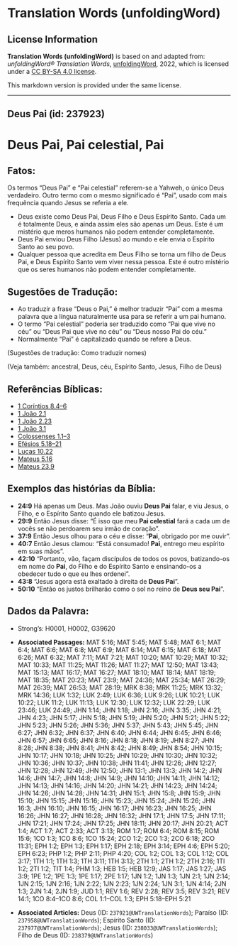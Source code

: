 # Translation Words (unfoldingWord)

## License Information

**Translation Words (unfoldingWord)** is based on and adapted from: _unfoldingWord® Translation Words_, [unfoldingWord](https://unfoldingword.org/utw), 2022, which is licensed under a [CC BY-SA 4.0 license](https://creativecommons.org/licenses/by-sa/4.0/legalcode.en).

This markdown version is provided under the same license.



--------------------------------

## Deus Pai (id: 237923)

Deus Pai, Pai celestial, Pai
============================

Fatos:
------

Os termos “Deus Pai” e “Pai celestial” referem\-se a Yahweh, o único Deus verdadeiro. Outro termo com o mesmo significado é “Pai”, usado com mais frequência quando Jesus se referia a ele.

* Deus existe como Deus Pai, Deus Filho e Deus Espírito Santo. Cada um é totalmente Deus, e ainda assim eles são apenas um Deus. Este é um mistério que meros humanos não podem entender completamente.
* Deus Pai enviou Deus Filho (Jesus) ao mundo e ele envia o Espírito Santo ao seu povo.
* Qualquer pessoa que acredita em Deus Filho se torna um filho de Deus Pai, e Deus Espírito Santo vem viver nessa pessoa. Este é outro mistério que os seres humanos não podem entender completamente.

Sugestões de Tradução:
----------------------

* Ao traduzir a frase “Deus o Pai,” é melhor traduzir “Pai” com a mesma palavra que a língua naturalmente usa para se referir a um pai humano.
* O termo “Pai celestial” poderia ser traduzido como “Pai que vive no céu” ou “Deus Pai que vive no céu” ou “Deus nosso Pai do céu.”
* Normalmente “Pai” é capitalizado quando se refere a Deus.

(Sugestões de tradução: Como traduzir nomes)

(Veja também: ancestral, Deus, céu, Espírito Santo, Jesus, Filho de Deus)

Referências Bíblicas:
---------------------

* [1 Coríntios 8\.4–6](https://ref.ly/1Cor8:4-1Cor8:6)
* [1 João 2\.1](https://ref.ly/1John2:1)
* [1 João 2\.23](https://ref.ly/1John2:23)
* [1 João 3\.1](https://ref.ly/1John3:1)
* [Colossenses 1\.1–3](https://ref.ly/Col1:1-Col1:3)
* [Efésios 5\.18–21](https://ref.ly/Eph5:18-Eph5:21)
* [Lucas 10\.22](https://ref.ly/Luke10:22)
* [Mateus 5\.16](https://ref.ly/Matt5:16)
* [Mateus 23\.9](https://ref.ly/Matt23:9)

Exemplos das histórias da Bíblia:
---------------------------------

* **24:9** Há apenas um Deus. Mas João ouviu **Deus Pai** falar, e viu Jesus, o Filho, e o Espírito Santo quando ele batizou Jesus.
* **29:9** Então Jesus disse: “É isso que meu **Pai celestial** fará a cada um de vocês se não perdoarem seu irmão de coração”.
* **37:9** Então Jesus olhou para o céu e disse: “**Pai**, obrigado por me ouvir”.
* **40:7** Então Jesus clamou: “Está consumado! **Pai**, entrego meu espírito em suas mãos”.
* **42:10** “Portanto, vão, façam discípulos de todos os povos, batizando\-os em nome do **Pai**, do Filho e do Espírito Santo e ensinando\-os a obedecer tudo o que eu lhes ordenei”.
* **43:8** “Jesus agora está exaltado à direita de **Deus Pai**”.
* **50:10** “Então os justos brilharão como o sol no reino de **Deus seu Pai**”.

Dados da Palavra:
-----------------

* Strong’s: H0001, H0002, G39620

* **Associated Passages:** MAT 5:16; MAT 5:45; MAT 5:48; MAT 6:1; MAT 6:4; MAT 6:6; MAT 6:8; MAT 6:9; MAT 6:14; MAT 6:15; MAT 6:18; MAT 6:26; MAT 6:32; MAT 7:11; MAT 7:21; MAT 10:20; MAT 10:29; MAT 10:32; MAT 10:33; MAT 11:25; MAT 11:26; MAT 11:27; MAT 12:50; MAT 13:43; MAT 15:13; MAT 16:17; MAT 16:27; MAT 18:10; MAT 18:14; MAT 18:19; MAT 18:35; MAT 20:23; MAT 23:9; MAT 24:36; MAT 25:34; MAT 26:29; MAT 26:39; MAT 26:53; MAT 28:19; MRK 8:38; MRK 11:25; MRK 13:32; MRK 14:36; LUK 1:32; LUK 2:49; LUK 6:36; LUK 9:26; LUK 10:21; LUK 10:22; LUK 11:2; LUK 11:13; LUK 12:30; LUK 12:32; LUK 22:29; LUK 23:46; LUK 24:49; JHN 1:14; JHN 1:18; JHN 2:16; JHN 3:35; JHN 4:21; JHN 4:23; JHN 5:17; JHN 5:18; JHN 5:19; JHN 5:20; JHN 5:21; JHN 5:22; JHN 5:23; JHN 5:26; JHN 5:36; JHN 5:37; JHN 5:43; JHN 5:45; JHN 6:27; JHN 6:32; JHN 6:37; JHN 6:40; JHN 6:44; JHN 6:45; JHN 6:46; JHN 6:57; JHN 6:65; JHN 8:16; JHN 8:18; JHN 8:19; JHN 8:27; JHN 8:28; JHN 8:38; JHN 8:41; JHN 8:42; JHN 8:49; JHN 8:54; JHN 10:15; JHN 10:17; JHN 10:18; JHN 10:25; JHN 10:29; JHN 10:30; JHN 10:32; JHN 10:36; JHN 10:37; JHN 10:38; JHN 11:41; JHN 12:26; JHN 12:27; JHN 12:28; JHN 12:49; JHN 12:50; JHN 13:1; JHN 13:3; JHN 14:2; JHN 14:6; JHN 14:7; JHN 14:8; JHN 14:9; JHN 14:10; JHN 14:11; JHN 14:12; JHN 14:13; JHN 14:16; JHN 14:20; JHN 14:21; JHN 14:23; JHN 14:24; JHN 14:26; JHN 14:28; JHN 14:31; JHN 15:1; JHN 15:8; JHN 15:9; JHN 15:10; JHN 15:15; JHN 15:16; JHN 15:23; JHN 15:24; JHN 15:26; JHN 16:3; JHN 16:10; JHN 16:15; JHN 16:17; JHN 16:23; JHN 16:25; JHN 16:26; JHN 16:27; JHN 16:28; JHN 16:32; JHN 17:1; JHN 17:5; JHN 17:11; JHN 17:21; JHN 17:24; JHN 17:25; JHN 18:11; JHN 20:17; JHN 20:21; ACT 1:4; ACT 1:7; ACT 2:33; ACT 3:13; ROM 1:7; ROM 6:4; ROM 8:15; ROM 15:6; 1CO 1:3; 1CO 8:6; 1CO 15:24; 2CO 1:2; 2CO 1:3; 2CO 6:18; 2CO 11:31; EPH 1:2; EPH 1:3; EPH 1:17; EPH 2:18; EPH 3:14; EPH 4:6; EPH 5:20; EPH 6:23; PHP 1:2; PHP 2:11; PHP 4:20; COL 1:2; COL 1:3; COL 1:12; COL 3:17; 1TH 1:1; 1TH 1:3; 1TH 3:11; 1TH 3:13; 2TH 1:1; 2TH 1:2; 2TH 2:16; 1TI 1:2; 2TI 1:2; TIT 1:4; PHM 1:3; HEB 1:5; HEB 12:9; JAS 1:17; JAS 1:27; JAS 3:9; 1PE 1:2; 1PE 1:3; 1PE 1:17; 2PE 1:17; 1JN 1:2; 1JN 1:3; 1JN 2:1; 1JN 2:14; 1JN 2:15; 1JN 2:16; 1JN 2:22; 1JN 2:23; 1JN 2:24; 1JN 3:1; 1JN 4:14; 2JN 1:3; 2JN 1:4; 2JN 1:9; JUD 1:1; REV 1:6; REV 2:28; REV 3:5; REV 3:21; REV 14:1; 1CO 8:4–1CO 8:6; COL 1:1–COL 1:3; EPH 5:18–EPH 5:21
* **Associated Articles:** Deus (ID: `237921@UWTranslationWords`); Paraíso (ID: `237958@UWTranslationWords`); Espírito Santo (ID: `237977@UWTranslationWords`); Jesus (ID: `238033@UWTranslationWords`); Filho de Deus (ID: `238379@UWTranslationWords`)

